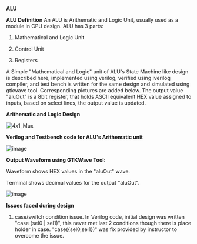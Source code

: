 ****ALU****

**ALU Definition**
An ALU is Arithematic and Logic Unit, usually used as a module in CPU design. ALU has 3 parts:

  1. Mathematical and Logic Unit

  2. Control Unit

  3. Registers

A Simple "Mathematical and Logic" unit of ALU's State Machine like design is described here, implemented using verilog, verified using iverilog compiler, and test bench is written for the same design and simulated using gtkwave tool. Corresponding pictures are added below. The output value "aluOut" is a 8bit register, that holds ASCII equivalent HEX value assigned to inputs, based on select lines, the output value is updated. 

**Arithematic and Logic Design**

![4x1_Mux](https://github.com/pavankumarka/RISCV-Hardware_Design_Program_by_VSD/assets/22821014/26bd0c2e-1aac-464b-a8df-07f4d6dc5d3f)

**Verilog and Testbench code for ALU's Arithematic unit**

![image](https://github.com/pavankumarka/RISCV-Hardware_Design_Program_by_VSD/assets/22821014/f84d634b-5597-4b12-8fa9-bcfab9a25645)


**Output Waveform using GTKWave Tool:**

Waveform shows HEX values in the "aluOut" wave.

Terminal shows decimal values for the output "aluOut".

![image](https://github.com/pavankumarka/RISCV-Hardware_Design_Program_by_VSD/assets/22821014/c0f46861-5578-47a3-ac95-0092e8182d4d)


**Issues faced during design**
1. case/switch condition issue. In Verilog code, initial design was written "case (sel0 | sel1)", this never met last 2 conditions though there is place holder in case. "case({sel0,sel1})" was fix provided by instructor to overcome the issue.
